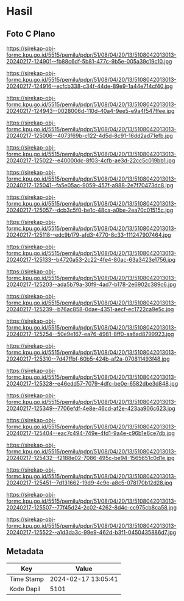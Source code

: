 # Hasil

## Foto C Plano

https://sirekap-obj-formc.kpu.go.id/5515/pemilu/pdpr/51/08/04/20/13/5108042013013-20240217-124901--fb88c6df-5b81-477c-9b5e-005a39c19c10.jpg

https://sirekap-obj-formc.kpu.go.id/5515/pemilu/pdpr/51/08/04/20/13/5108042013013-20240217-124916--ecfcb338-c34f-44de-89e9-1a44e714cf40.jpg

https://sirekap-obj-formc.kpu.go.id/5515/pemilu/pdpr/51/08/04/20/13/5108042013013-20240217-124943--0028006d-110d-40a4-9ee5-e9a4f547ffee.jpg

https://sirekap-obj-formc.kpu.go.id/5515/pemilu/pdpr/51/08/04/20/13/5108042013013-20240217-125006--4073f69b-c122-4d5d-8c91-16dd2ad71efb.jpg

https://sirekap-obj-formc.kpu.go.id/5515/pemilu/pdpr/51/08/04/20/13/5108042013013-20240217-125022--e40000dc-8f03-4cfb-ae3d-22cc5c019bb1.jpg

https://sirekap-obj-formc.kpu.go.id/5515/pemilu/pdpr/51/08/04/20/13/5108042013013-20240217-125041--fa5e05ac-9059-457f-a988-2e7f70473dc8.jpg

https://sirekap-obj-formc.kpu.go.id/5515/pemilu/pdpr/51/08/04/20/13/5108042013013-20240217-125057--dcb3c5f0-be1c-48ca-a0be-2ea70c01515c.jpg

https://sirekap-obj-formc.kpu.go.id/5515/pemilu/pdpr/51/08/04/20/13/5108042013013-20240217-125118--edc9b179-afd3-4770-8c33-111247907464.jpg

https://sirekap-obj-formc.kpu.go.id/5515/pemilu/pdpr/51/08/04/20/13/5108042013013-20240217-125133--b4720a53-2c22-4fe4-80ac-63a3423e1756.jpg

https://sirekap-obj-formc.kpu.go.id/5515/pemilu/pdpr/51/08/04/20/13/5108042013013-20240217-125203--ada5b79a-30f9-4ad7-b178-2e6902c389c6.jpg

https://sirekap-obj-formc.kpu.go.id/5515/pemilu/pdpr/51/08/04/20/13/5108042013013-20240217-125239--b76ac858-0dae-4351-aecf-ec1722ca9e5c.jpg

https://sirekap-obj-formc.kpu.go.id/5515/pemilu/pdpr/51/08/04/20/13/5108042013013-20240217-125254--50e9e167-ea76-4981-8ff0-aa6ad8799923.jpg

https://sirekap-obj-formc.kpu.go.id/5515/pemilu/pdpr/51/08/04/20/13/5108042013013-20240217-125310--7d47ffbf-60b5-424b-af2a-070811493f48.jpg

https://sirekap-obj-formc.kpu.go.id/5515/pemilu/pdpr/51/08/04/20/13/5108042013013-20240217-125328--e46edd57-7079-4dfc-be0e-6582dbe3d848.jpg

https://sirekap-obj-formc.kpu.go.id/5515/pemilu/pdpr/51/08/04/20/13/5108042013013-20240217-125349--7706efdf-4e8e-46cd-af2e-423aa906c623.jpg

https://sirekap-obj-formc.kpu.go.id/5515/pemilu/pdpr/51/08/04/20/13/5108042013013-20240217-125404--eac7c494-749e-4fd1-9a4e-c96b1e6ce7db.jpg

https://sirekap-obj-formc.kpu.go.id/5515/pemilu/pdpr/51/08/04/20/13/5108042013013-20240217-125432--f2188e02-7086-495c-be94-1565651c0d1e.jpg

https://sirekap-obj-formc.kpu.go.id/5515/pemilu/pdpr/51/08/04/20/13/5108042013013-20240217-125451--7d131662-19d9-4c9e-a8c5-078170b12d28.jpg

https://sirekap-obj-formc.kpu.go.id/5515/pemilu/pdpr/51/08/04/20/13/5108042013013-20240217-125507--77f45d24-2c02-4262-8d4c-cc975cb8ca58.jpg

https://sirekap-obj-formc.kpu.go.id/5515/pemilu/pdpr/51/08/04/20/13/5108042013013-20240217-125522--a1d3da3c-99e9-462d-b3f1-0450435886d7.jpg


## Metadata

| Key        | Value               |
| ---------- | ------------------- |
| Time Stamp | 2024-02-17 13:05:41 |
| Kode Dapil | 5101                |



